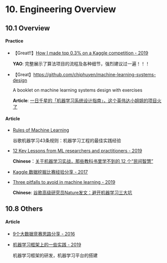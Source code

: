 # 10. Engineering Overview

## 10.1 Overview

#### Practice

- 【Great!!】[How I made top 0.3% on a Kaggle competition - 2019](https://www.kaggle.com/lavanyashukla01/how-i-made-top-0-3-on-a-kaggle-competition)

    **YAO**: 完整展示了算法项目的流程及各种细节，强烈建议过一遍！！！

- 【Great】<https://github.com/chiphuyen/machine-learning-systems-design>

    A booklet on machine learning systems design with exercises

    **Article**: [一日千星的「机器学习系统设计指南」，这个英伟达小姐姐的项目火了](https://mp.weixin.qq.com/s/X_LSll_u-KmD4Wd2Se9LWA)

#### Article

- [Rules of Machine Learning](https://developers.google.cn/machine-learning/rules-of-ml/)

    谷歌机器学习43条规则：机器学习工程的最佳实践经验

- [12 Key Lessons from ML researchers and practitioners - 2019](https://towardsml.com/2019/04/09/12-key-lessons-from-ml-researchers-and-practitioners/)

    **Chinese**：[关于机器学习实战，那些教科书里学不到的 12 个“民间智慧”](https://mp.weixin.qq.com/s/jTdhb00HYhfLYiW1q14gtg)

- [Kaggle 数据挖掘比赛经验分享 - 2017](https://zhuanlan.zhihu.com/p/26820998)

- [Three pitfalls to avoid in machine learning - 2019](https://www.nature.com/articles/d41586-019-02307-y)

    **Chinese**: [谷歌高级研究员Nature发文：避开机器学习三大坑](https://mp.weixin.qq.com/s?__biz=MzA3MzI4MjgzMw==&mid=2650766995&idx=4&sn=2417570839b7ccb2e630cef36a363e0a)


## 10.8 Others

#### Article

- [9个大数据竞赛思路分享 - 2016](https://blog.csdn.net/Bryan__/article/details/51713596)

- [机器学习框架上的一些实践 - 2019](https://zhuanlan.zhihu.com/p/76541337)

    机器学习框架的研发，机器学习平台的搭建